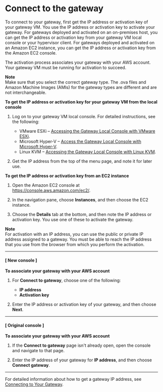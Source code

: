 # Connect to the gateway<a name="GettingStartedBeginActivateGateway-file"></a>

To connect to your gateway, first get the IP address or activation key of your gateway VM\. You use the IP address or activation key to activate your gateway\. For gateways deployed and activated on an on\-premises host, you can get the IP address or activation key from your gateway VM local console or your hypervisor client\. For gateways deployed and activated on an Amazon EC2 instance, you can get the IP address or activation key from the Amazon EC2 console\.

The activation process associates your gateway with your AWS account\. Your gateway VM must be running for activation to succeed\.

**Note**  
Make sure that you select the correct gateway type\. The \.ova files and Amazon Machine Images \(AMIs\) for the gateway types are different and are not interchangeable\.

**To get the IP address or activation key for your gateway VM from the local console**

1. Log on to your gateway VM local console\. For detailed instructions, see the following:
   + VMware ESXi – [Accessing the Gateway Local Console with VMware ESXi](accessing-local-console.md#MaintenanceConsoleWindowVMware-common)\.
   + Microsoft Hyper\-V – [Access the Gateway Local Console with Microsoft Hyper\-V](accessing-local-console.md#MaintenanceConsoleWindowHyperV-common)\.
   + Linux KVM – [Accessing the Gateway Local Console with Linux KVM](accessing-local-console.md#MaintenanceConsoleWindowKVM-common)\.

1. Get the IP address from the top of the menu page, and note it for later use\.

**To get the IP address or activation key from an EC2 instance**

1. Open the Amazon EC2 console at [https://console\.aws\.amazon\.com/ec2/](https://console.aws.amazon.com/ec2/)\.

1. In the navigation pane, choose **Instances**, and then choose the EC2 instance\.

1. Choose the **Details** tab at the bottom, and then note the IP address or activation key\. You use one of these to activate the gateway\.

**Note**  
For activation with an IP address, you can use the public or private IP address assigned to a gateway\. You must be able to reach the IP address that you use from the browser from which you perform the activation\.

------
#### [ New console ]

**To associate your gateway with your AWS account**

1. For **Connect to gateway**, choose one of the following:
   + **IP address**
   + **Activation key**

1. Enter the IP address or activation key of your gateway, and then choose **Next**\.

------
#### [ Original console ]

**To associate your gateway with your AWS account**

1. If the **Connect to gateway** page isn't already open, open the console and navigate to that page\.

1. Enter the IP address of your gateway for **IP address**, and then choose **Connect gateway**\.

------

For detailed information about how to get a gateway IP address, see [Connecting to Your Gateway](getting-ip-address.md)\.